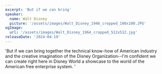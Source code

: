 ```yaml
---
excerpt: 'But if we can bring'
speaker:
  name: Walt Disney
  picture: '/assets/images/Walt_Disney_1946_cropped_100x100.JPG'
ogImage:
  url: '/assets/images/Walt_Disney_1964_cropped_512x512.jpg'
releaseDate: '2024-04-19'
---
```


'But if we can bring together the technical know-how of American industry and the creative imagination of the Disney Organization--I'm confident we can create right here in Disney World a showcase to the world of the American free enterprise system.'
